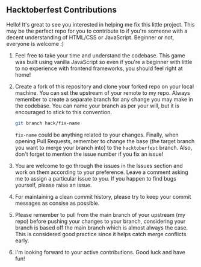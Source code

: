 
## Hacktoberfest Contributions

Hello! It's great to see you interested in helping me fix this little project. This may be the perfect repo for you to contribute to if you're someone with a decent understanding of HTML/CSS or JavaScript. Beginner or not, everyone is welcome :)

1. Feel free to take your time and understand the codebase. This game was built using vanilla JavaScript so even if you're a beginner with little to no experience with frontend frameworks, you should feel right at home!

2. Create a fork of this repository and clone your forked repo on your local machine. You can set the upstream of your remote to my repo. Always remember to create a separate branch for any change you may make in the codebase. You can name your branch as per your will, but it is encouraged to stick to this convention. 
    ```bash 
    git branch hack/fix-name
    ```
    `fix-name` could be anything related to your changes. Finally, when opening Pull Requests, remember to change the base (the target branch you want to merge your branch into) to the `hacktoberfest` branch. Also, don't forget to mention the issue number if you fix an issue!

3. You are welcome to go through the issues in the Issues section and work on them according to your preference. Leave a comment asking me to assign a particular issue to you. If you happen to find bugs yourself, please raise an issue.

4. For maintaining a clean commit history, please try to keep your commit messages as consise as possible. 

4. Please remember to pull from the main branch of your upstream (my repo) before pushing your changes to your branch, considering your branch is based off the main branch which is almost always the case. This is considered good practice since it helps catch merge conflicts early.

5. I'm looking forward to your active contributions. Good luck and have fun!
